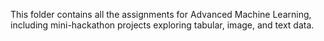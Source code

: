 This folder contains all the assignments for Advanced Machine Learning, including mini-hackathon projects exploring tabular, image, and text data.
